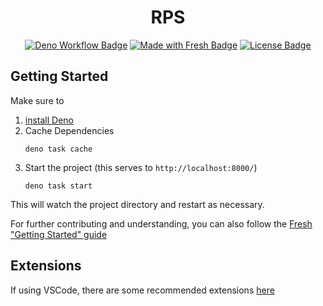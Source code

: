<div align="center">
    <h1> RPS </h1>
    <a href="https://github.com/Druue/rps/actions/workflows/deno.yml">
        <img src="https://github.com/druue/rps/actions/workflows/deno.yml/badge.svg" alt="Deno Workflow Badge" /></a>
    <a href="https://fresh.deno.dev">
        <img src="https://fresh.deno.dev/fresh-badge-dark.svg" alt="Made with Fresh Badge" /></a>
    <a href="https://github.com/druue/rps/blob/main/COPYING.md">
        <img src="https://img.shields.io/badge/License-GPLv3-blue.svg" alt="License Badge" /></a>
</div>

## Getting Started

Make sure to

1. [install Deno](https://deno.land/manual/getting_started/installation)
2. Cache Dependencies
   ```
   deno task cache
   ```
3. Start the project (this serves to `http://localhost:8000/`)
   ```
   deno task start
   ```

This will watch the project directory and restart as necessary.

For further contributing and understanding, you can also follow the
[Fresh "Getting Started" guide](https://fresh.deno.dev/docs/getting-started)

## Extensions

If using VSCode, there are some recommended extensions
[here](https://github.com/Druue/rps/blob/main/.vscode/extensions.json)
